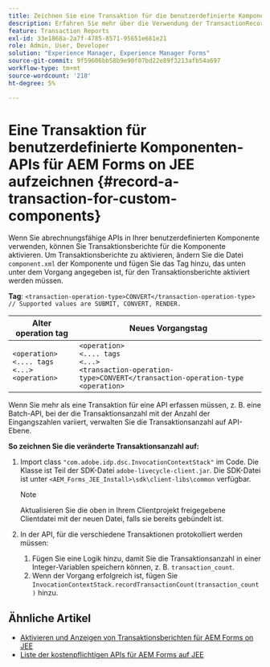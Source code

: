 ```yaml
---
title: Zeichnen Sie eine Transaktion für die benutzerdefinierte Komponenten-API für AEM Forms on JEE auf.
description: Erfahren Sie mehr über die Verwendung der TransactionRecorder-API zum Aufzeichnen von Transaktionen für benutzerdefinierte Komponenten.
feature: Transaction Reports
exl-id: 33e1868a-2a7f-4785-8571-95651e661e21
role: Admin, User, Developer
solution: "Experience Manager, Experience Manager Forms"
source-git-commit: 9f59606bb58b9e90f07bd22e89f3213afb54a697
workflow-type: tm+mt
source-wordcount: '218'
ht-degree: 5%

---
```


# Eine Transaktion für benutzerdefinierte Komponenten-APIs für AEM Forms on JEE aufzeichnen {#record-a-transaction-for-custom-components}

Wenn Sie abrechnungsfähige APIs in Ihrer benutzerdefinierten Komponente verwenden, können Sie Transaktionsberichte für die Komponente aktivieren. Um Transaktionsberichte zu aktivieren, ändern Sie die Datei `component.xml` der Komponente und fügen Sie das Tag hinzu, das unten unter dem Vorgang angegeben ist, für den Transaktionsberichte aktiviert werden müssen.

**Tag**: `<transaction-operation-type>CONVERT</transaction-operation-type> // Supported values are SUBMIT, CONVERT, RENDER.`

| Alter operation tag | Neues Vorgangstag |
| ----------- | ----------- |
| `<operation>`<br> `<.... tags`<br>`<...>`<br>`<operation>` | `<operation>`<br> `<.... tags`<br>`<...>`<br>`<transaction-operation-type>CONVERT</transaction-operation-type`<br>`<operation>` |

Wenn Sie mehr als eine Transaktion für eine API erfassen müssen, z. B. eine Batch-API, bei der die Transaktionsanzahl mit der Anzahl der Eingangszahlen variiert, verwalten Sie die Transaktionsanzahl auf API-Ebene.

**So zeichnen Sie die veränderte Transaktionsanzahl auf:**

1. Import class `"com.adobe.idp.dsc.InvocationContextStack"` im Code. Die Klasse ist Teil der SDK-Datei `adobe-livecycle-client.jar`. Die SDK-Datei ist unter `<AEM_Forms_JEE_Install>\sdk\client-libs\common` verfügbar.

   >[!NOTE]
   > Aktualisieren Sie die oben in Ihrem Clientprojekt freigegebene Clientdatei mit der neuen Datei, falls sie bereits gebündelt ist.

1. In der API, für die verschiedene Transaktionen protokolliert werden müssen:
   1. Fügen Sie eine Logik hinzu, damit Sie die Transaktionsanzahl in einer Integer-Variablen speichern können, z. B. `transaction_count`.
   1. Wenn der Vorgang erfolgreich ist, fügen Sie `InvocationContextStack.recordTransactionCount(transaction_count)` hinzu.

<!--For example, you can set count for your custom component by importing class `"com.adobe.idp.dsc.InvocationContextStack"` in the code available at `adobe-livecycle-client.jar`  and determine the transaction count basis API input/result and add (In this case we add count is equal to 3):
`InvocationContextStack.recordTransactionCount(<count>).` to 
`InvocationContextStack.recordTransactionCount(3)`.-->

## Ähnliche Artikel

* [Aktivieren und Anzeigen von Transaktionsberichten für AEM Forms on JEE](/help/forms/using/transaction-report-overview-jee.md)
* [Liste der kostenpflichtigen APIs für AEM Forms auf JEE](/help/forms/using/transaction-reports-billable-apis-jee.md)
